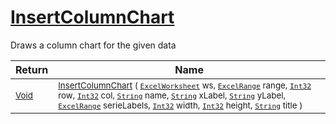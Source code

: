 # [InsertColumnChart](./ExcelHelper-100664043.md)

Draws a column chart for the given data

| Return | Name | 
| --- | --- | 
| <sub>[Void](https://docs.microsoft.com/en-us/dotnet/api/System.Void)</sub>| <sub>[InsertColumnChart](./ExcelHelper-100664043.md) ( [`ExcelWorksheet`](./ExcelHelper-100664043.md) ws, [`ExcelRange`](./ExcelHelper-100664043.md) range, [`Int32`](https://docs.microsoft.com/en-us/dotnet/api/System.Int32) row, [`Int32`](https://docs.microsoft.com/en-us/dotnet/api/System.Int32) col, [`String`](https://docs.microsoft.com/en-us/dotnet/api/System.String) name, [`String`](https://docs.microsoft.com/en-us/dotnet/api/System.String) xLabel, [`String`](https://docs.microsoft.com/en-us/dotnet/api/System.String) yLabel, [`ExcelRange`](./ExcelHelper-100664043.md) serieLabels, [`Int32`](https://docs.microsoft.com/en-us/dotnet/api/System.Int32) width, [`Int32`](https://docs.microsoft.com/en-us/dotnet/api/System.Int32) height, [`String`](https://docs.microsoft.com/en-us/dotnet/api/System.String) title )</sub>| <br>


